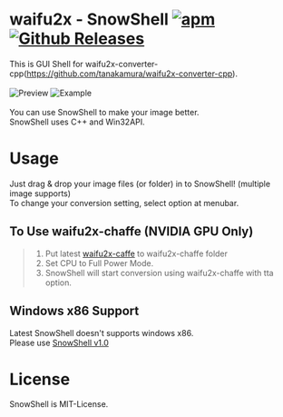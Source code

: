 # waifu2x - SnowShell [![apm](https://img.shields.io/apm/dm/vim-mode.svg)](https://github.com/YukihoAA/waifu2x_snowshell) [![Github Releases](https://img.shields.io/github/downloads/YukihoAA/waifu2x_snowshell/latest/total.svg)](https://github.com/YukihoAA/waifu2x_snowshell/releases)
This is GUI Shell for waifu2x-converter-cpp(https://github.com/tanakamura/waifu2x-converter-cpp). <br/> <br/>
![Preview](https://github.com/YukihoAA/waifu2x_snowshell/blob/master/Preview.PNG) ![Example](https://github.com/YukihoAA/waifu2x_snowshell/blob/master/Example.PNG) <br /> <br/>
You can use SnowShell to make your image better. <br/>
SnowShell uses C++ and Win32API. 

# Usage
Just drag & drop your image files (or folder) in to SnowShell! (multiple image supports) <br/>
To change your conversion setting, select option at menubar. <br/>

## To Use waifu2x-chaffe (NVIDIA GPU Only)
> 1. Put latest [waifu2x-caffe](https://github.com/lltcggie/waifu2x-caffe/releases) to waifu2x-chaffe folder
> 2. Set CPU to Full Power Mode.
> 3. SnowShell will start conversion using waifu2x-chaffe with tta option.

## Windows x86 Support
Latest SnowShell doesn't supports windows x86. <br/>
Please use [SnowShell v1.0](https://github.com/YukihoAA/waifu2x_snowshell/releases/tag/v1.0)

# License
SnowShell is MIT-License.
